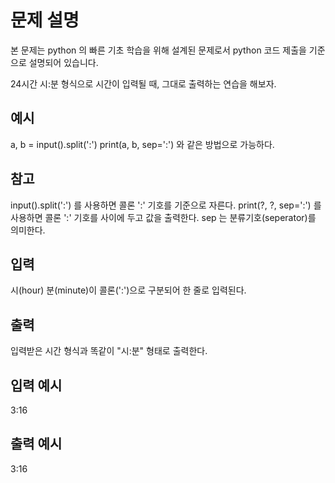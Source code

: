 # 문제 설명

본 문제는 python 의 빠른 기초 학습을 위해 설계된 문제로서 python 코드 제출을 기준으로 설명되어 있습니다.

24시간 시:분 형식으로 시간이 입력될 때, 그대로 출력하는 연습을 해보자.

## 예시

a, b = input().split(':')
print(a, b, sep=':')
와 같은 방법으로 가능하다.

## 참고

input().split(':') 를 사용하면 콜론 ':' 기호를 기준으로 자른다.
print(?, ?, sep=':') 를 사용하면 콜론 ':' 기호를 사이에 두고 값을 출력한다.
sep 는 분류기호(seperator)를 의미한다.

## 입력

시(hour) 분(minute)이 콜론(':')으로 구분되어 한 줄로 입력된다.

## 출력

입력받은 시간 형식과 똑같이 "시:분" 형태로 출력한다.

## 입력 예시

3:16

## 출력 예시

3:16
